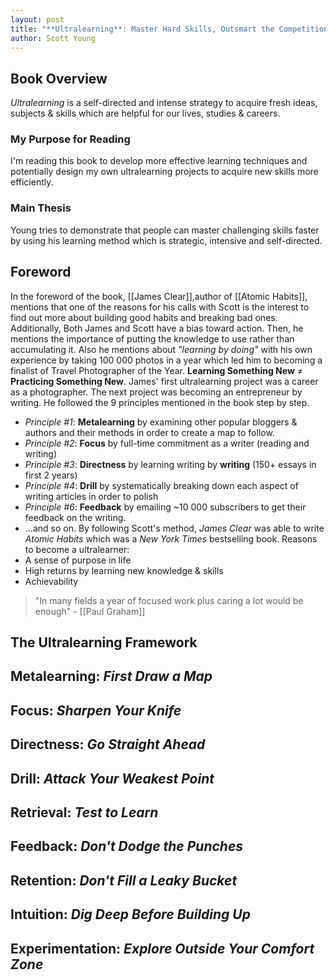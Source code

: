 ```yaml
---
layout: post
title: "**Ultralearning**: Master Hard Skills, Outsmart the Competition, and Accelerate Your Career"
author: Scott Young
---
```


## Book Overview 
*Ultralearning* is a self-directed and intense strategy to acquire fresh ideas, subjects & skills which are helpful for our lives, studies & careers.

### My Purpose for Reading 
I'm reading this book to develop more effective learning techniques and potentially design my own ultralearning projects to acquire new skills more efficiently. 

### Main Thesis 
Young tries to demonstrate that people can master challenging skills faster by using his learning method which is strategic, intensive and self-directed.

## Foreword
In the foreword of the book, [[James Clear]],author of [[Atomic Habits]], mentions that one of the reasons for his calls with Scott is the interest to find out more about building good habits and breaking bad ones. Additionally, Both James and Scott have a bias toward action. Then, he mentions the importance of putting the knowledge to use rather than accumulating it. Also he mentions about _"learning by doing"_ with his own experience by taking 100 000 photos in a year which led him to becoming a finalist of Travel Photographer of the Year. 
__Learning Something New__ $\neq$ __Practicing Something New__. 
James' first ultralearning project was a career as a photographer. The next project was becoming an entrepreneur by writing. He followed the 9 principles mentioned in the book step by step.
- *Principle #1*: **Metalearning** by examining other popular bloggers & authors and their methods in order to create a map to follow.
- *Principle #2*: **Focus** by full-time commitment as a writer (reading and writing)
- *Principle #3*: **Directness** by learning writing by __writing__ (150+ essays in first 2 years)
- *Principle #4*: **Drill** by systematically breaking down each aspect of writing articles in order to polish
- *Principle #6*: **Feedback** by emailing ~10 000 subscribers to get their feedback on the writing.
- ...and so on.
By following Scott's method, _James Clear_ was able to write _Atomic Habits_ which was a _New York Times_ bestselling book.
Reasons to become a ultralearner:
- A sense of purpose in life
- High returns by learning new knowledge & skills
- Achievability
> "In many fields a year of focused work plus caring a lot would be enough" - [[Paul Graham]]

## The Ultralearning Framework

## Metalearning: *First Draw a Map*

## Focus: *Sharpen Your Knife*

## Directness: *Go Straight Ahead*

## Drill: *Attack Your Weakest Point*

## Retrieval: *Test to Learn*

## Feedback: *Don't Dodge the Punches*

## Retention: *Don't Fill a Leaky Bucket*

## Intuition: *Dig Deep Before Building Up*

## Experimentation: *Explore Outside Your Comfort Zone*
